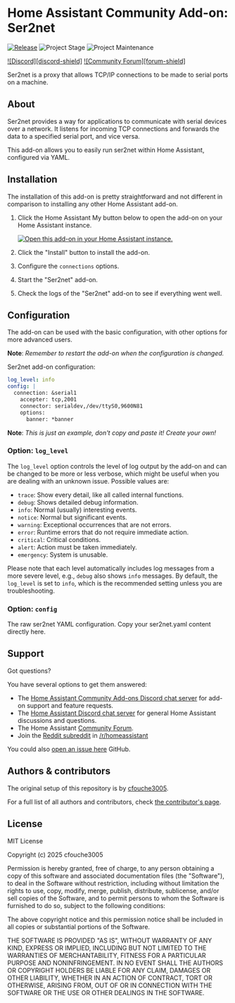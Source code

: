 # Home Assistant Community Add-on: Ser2net

[![Release][release-shield]][release] ![Project Stage][project-stage-shield] ![Project Maintenance][maintenance-shield]

[![Discord][discord-shield]][discord] [![Community Forum][forum-shield]][forum]

Ser2net is a proxy that allows TCP/IP connections to be made to serial ports on a machine.

## About

Ser2net provides a way for applications to communicate with serial devices over a network. It listens for incoming TCP connections and forwards the data to a specified serial port, and vice versa.

This add-on allows you to easily run ser2net within Home Assistant, configured via YAML.

## Installation

The installation of this add-on is pretty straightforward and not different in comparison to installing any other Home Assistant add-on.

1. Click the Home Assistant My button below to open the add-on on your Home Assistant instance.

   [![Open this add-on in your Home Assistant instance.][addon-badge]][addon]

1. Click the "Install" button to install the add-on.
1. Configure the `connections` options.
1. Start the "Ser2net" add-on.
1. Check the logs of the "Ser2net" add-on to see if everything went well.

## Configuration

The add-on can be used with the basic configuration, with other options for more advanced users.

**Note**: _Remember to restart the add-on when the configuration is changed._

Ser2net add-on configuration:

```yaml
log_level: info
config: |
  connection: &serial1
    accepter: tcp,2001
    connector: serialdev,/dev/ttyS0,9600N81
    options:
      banner: *banner
```

**Note**: _This is just an example, don't copy and paste it! Create your own!_

### Option: `log_level`

The `log_level` option controls the level of log output by the add-on and can be changed to be more or less verbose, which might be useful when you are dealing with an unknown issue. Possible values are:

- `trace`: Show every detail, like all called internal functions.
- `debug`: Shows detailed debug information.
- `info`: Normal (usually) interesting events.
- `notice`: Normal but significant events.
- `warning`: Exceptional occurrences that are not errors.
- `error`: Runtime errors that do not require immediate action.
- `critical`: Critical conditions.
- `alert`: Action must be taken immediately.
- `emergency`: System is unusable.

Please note that each level automatically includes log messages from a more severe level, e.g., `debug` also shows `info` messages. By default, the `log_level` is set to `info`, which is the recommended setting unless you are troubleshooting.

### Option: `config`

The raw ser2net YAML configuration. Copy your ser2net.yaml content directly here.

## Support

Got questions?

You have several options to get them answered:

- The [Home Assistant Community Add-ons Discord chat server][discord] for add-on support and feature requests.
- The [Home Assistant Discord chat server][discord-ha] for general Home Assistant discussions and questions.
- The Home Assistant [Community Forum][forum].
- Join the [Reddit subreddit][reddit] in [/r/homeassistant][reddit]

You could also [open an issue here][issue] GitHub.

## Authors & contributors

The original setup of this repository is by [cfouche3005][cfouche3005].

For a full list of all authors and contributors, check [the contributor's page][contributors].

## License

MIT License

Copyright (c) 2025 cfouche3005

Permission is hereby granted, free of charge, to any person obtaining a copy of this software and associated documentation files (the "Software"), to deal in the Software without restriction, including without limitation the rights to use, copy, modify, merge, publish, distribute, sublicense, and/or sell copies of the Software, and to permit persons to whom the Software is furnished to do so, subject to the following conditions:

The above copyright notice and this permission notice shall be included in all copies or substantial portions of the Software.

THE SOFTWARE IS PROVIDED "AS IS", WITHOUT WARRANTY OF ANY KIND, EXPRESS OR IMPLIED, INCLUDING BUT NOT LIMITED TO THE WARRANTIES OF MERCHANTABILITY, FITNESS FOR A PARTICULAR PURPOSE AND NONINFRINGEMENT. IN NO EVENT SHALL THE AUTHORS OR COPYRIGHT HOLDERS BE LIABLE FOR ANY CLAIM, DAMAGES OR OTHER LIABILITY, WHETHER IN AN ACTION OF CONTRACT, TORT OR OTHERWISE, ARISING FROM, OUT OF OR IN CONNECTION WITH THE SOFTWARE OR THE USE OR OTHER DEALINGS IN THE SOFTWARE.

[addon-badge]: https://my.home-assistant.io/badges/supervisor_addon.svg
[addon]: https://my.home-assistant.io/redirect/supervisor_addon/?addon=ser2net&repository_url=https%3A%2F%2Fgithub.com%2Fcfouche3005%2Faddon-ser2net
[contributors]: https://github.com/cfouche3005/addon-ser2net/graphs/contributors
[cfouche3005]: https://github.com/cfouche3005
[discord-ha]: https://discord.gg/c5DvZ4e
[discord]: https://discord.me/hassioaddons
[forum]: https://community.home-assistant.io/t/community-hass-io-add-on-ser2net/XXXXX
[issue]: https://github.com/cfouche3005/addon-ser2net/issues
[maintenance-shield]: https://img.shields.io/maintenance/yes/2025.svg
[project-stage-shield]: https://img.shields.io/badge/project%20stage-experimental-yellow.svg
[reddit]: https://reddit.com/r/homeassistant
[release-shield]: https://img.shields.io/badge/version-1.0.0-blue.svg
[release]: https://github.com/cfouche3005/addon-ser2net/tree/1.0.0